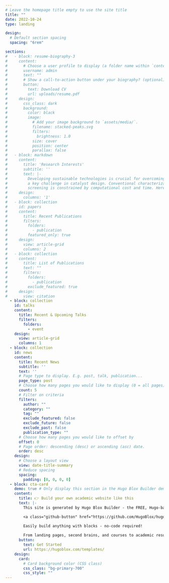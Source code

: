 ```yaml
---
# Leave the homepage title empty to use the site title
title: ""
date: 2022-10-24
type: landing

design:
  # Default section spacing
  spacing: "6rem"

sections:
#   - block: resume-biography-3
#     content:
#       # Choose a user profile to display (a folder name within `content/authors/`)
#       username: admin
#       text: ""
#       # Show a call-to-action button under your biography? (optional)
#       button:
#         text: Download CV
#         url: uploads/resume.pdf
#     design:
#       css_class: dark
#       background:
#         color: black
#         image:
#           # Add your image background to `assets/media/`.
#           filename: stacked-peaks.svg
#           filters:
#             brightness: 1.0
#           size: cover
#           position: center
#           parallax: false
#   - block: markdown
#     content:
#       title: 'Research Interests'
#       subtitle: ''
#       text: |-
#         Developing sustainable technologies is crucial for overcoming environmental challenges and driving socioeconomic progress. Single-atom catalysts (SACs) offer exceptional activity and selectivity, yet their stability remains
#         a key challenge in catalyst design. Conventional characterization and synthesis techniques struggle to precisely identify active sites due to the vast configurations of SACs, while density functional theory based highthroughput
#         screening is constrained by computational cost and time. Here, a multilevel approach is employed, integrating machine learning with computational methods, to systematically investigate the stability of SACs on doped carbon. A machine learning framework is developed to identify key stability descriptors, capturing the interplay between metal and support interactions. An adsorption energy formulation is derived, revealing the covalent and ionic contributions governing stability. Electronic structure analysis highlights the influence of nitrogen speciation on SACs electronic properties, while dimensionality reduction techniques uncover regions of electronic similarity. The transferability of the stability descriptors is assessed in dual-atom catalysts, demonstrating their applicability to more complex systems. Finally, the deactivation mechanism of Fe-NxCy moieties under oxygen reduction reaction conditions is examined, revealing the destabilizing effect of reactive oxygen species on metal-host bonds. A four-fold nitrogen coordination environment is identified as the most robust configuration. This study advances catalyst design by leveraging machine learning and computational chemistry to elucidate SAC stability factors. The findings provide actionable insights for developing more robust, efficient, and sustainable catalysts for energy and environmental applications.
#     design:
#       columns: '1'
#   - block: collection
#     id: papers
#     content:
#       title: Recent Publications
#       filters:
#         folders:
#           - publication
#         featured_only: true
#     design:
#       view: article-grid
#       columns: 2
#   - block: collection
#     content:
#       title: List of Publications
#       text: ""
#       filters:
#         folders:
#           - publication
#         exclude_featured: true
#     design:
#       view: citation
  - block: collection
    id: talks
    content:
      title: Recent & Upcoming Talks
      filters:
        folders:
          - event
    design:
      view: article-grid
      columns: 1
  - block: collection
    id: news
    content:
      title: Recent News
      subtitle: ''
      text: ''
      # Page type to display. E.g. post, talk, publication...
      page_type: post
      # Choose how many pages you would like to display (0 = all pages)
      count: 5
      # Filter on criteria
      filters:
        author: ""
        category: ""
        tag: ""
        exclude_featured: false
        exclude_future: false
        exclude_past: false
        publication_type: ""
      # Choose how many pages you would like to offset by
      offset: 0
      # Page order: descending (desc) or ascending (asc) date.
      order: desc
    design:
      # Choose a layout view
      view: date-title-summary
      # Reduce spacing
      spacing:
        padding: [0, 0, 0, 0]
  - block: cta-card
    demo: true # Only display this section in the Hugo Blox Builder demo site
    content:
      title: 👉 Build your own academic website like this
      text: |-
        This site is generated by Hugo Blox Builder - the FREE, Hugo-based open source website builder trusted by 250,000+ academics like you.

        <a class="github-button" href="https://github.com/HugoBlox/hugo-blox-builder" data-color-scheme="no-preference: light; light: light; dark: dark;" data-icon="octicon-star" data-size="large" data-show-count="true" aria-label="Star HugoBlox/hugo-blox-builder on GitHub">Star</a>

        Easily build anything with blocks - no-code required!
        
        From landing pages, second brains, and courses to academic resumés, conferences, and tech blogs.
      button:
        text: Get Started
        url: https://hugoblox.com/templates/
    design:
      card:
        # Card background color (CSS class)
        css_class: "bg-primary-700"
        css_style: ""
---
```

